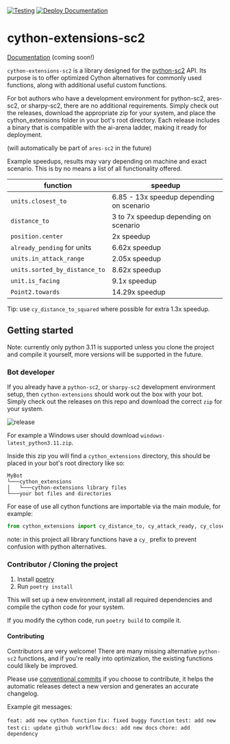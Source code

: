 [![Testing](https://github.com/AresSC2/cython-extensions-sc2/actions/workflows/test.yml/badge.svg)](https://github.com/AresSC2/cython-extensions-sc2/actions/workflows/test.yml)
[![Deploy Documentation](https://github.com/AresSC2/cython-extensions-sc2/actions/workflows/pages.yml/badge.svg)](https://github.com/AresSC2/cython-extensions-sc2/actions/workflows/pages.yml)
<br>

# cython-extensions-sc2

[Documentation](https://aressc2.github.io/cython-extensions-sc2/) (coming soon!)

`cython-extensions-sc2` is a library designed for the [python-sc2](https://github.com/BurnySc2/python-sc2) API. 
Its purpose is to offer optimized Cython alternatives for commonly used functions, 
along with additional useful custom functions.

For bot authors who have a development environment for python-sc2, ares-sc2, or sharpy-sc2, 
there are no additional requirements. Simply check out the releases, download the appropriate zip for your system,
and place the cython_extensions 
folder in your bot's root directory. Each release includes a binary that is compatible with the ai-arena 
ladder, making it ready for deployment.

(will automatically be part of `ares-sc2` in the future)

Example speedups, results may vary depending on machine and exact scenario.
This is by no means a list of all functionality offered.

| function                      | speedup                                 |
|-------------------------------|-----------------------------------------|
| `units.closest_to`            | 6.85 - 13x speedup depending on scenario |
| `distance_to`                 | 3 to 7x speedup depending on scenario   |
| `position.center`             | 2x speedup                              |
| `already_pending` for units   | 6.62x speedup                           |
| `units.in_attack_range`       | 2.05x speedup                           |
| `units.sorted_by_distance_to` | 8.62x speedup                           |
| `unit.is_facing`              | 9.1x speedup                            |
| `Point2.towards`              | 14.29x speedup                          |

Tip: use `cy_distance_to_squared` where possible for extra 1.3x speedup.

## Getting started

Note: currently only python 3.11 is supported unless you clone the project and compile it yourself, more
versions will be supported in the future.

### Bot developer
If you already have a `python-sc2`, or `sharpy-sc2` development environment setup,
then `cython-extensions` should work out the box with your bot. Simply check out the releases on this
repo and download the correct `zip` for your system.

![release](https://github.com/AresSC2/cython-extensions-sc2/assets/63355562/3c5084ee-5d61-4446-a0dc-4d0ce3421b34)

For example a Windows user should download `windows-latest_python3.11.zip`.

Inside this zip you will find a `cython_extensions` directory, this should be placed in your bot's root directory
like so:
```
MyBot
└───cython_extensions
│   └───cython-extensions library files
└───your bot files and directories
```

For ease of use all cython functions are importable via the main module, for example:
```python
from cython_extensions import cy_distance_to, cy_attack_ready, cy_closest_to
```
note: in this project all library functions have a `cy_` prefix to prevent confusion with python alternatives.

### Contributor / Cloning the project
1. Install [poetry](https://python-poetry.org/) 
2. Run `poetry install`

This will set up a new environment, install all required dependencies and compile the cython code for your system.

If you modify the cython code, run `poetry build` to compile it.

#### Contributing
Contributors are very welcome! There are many missing alternative `python-sc2` functions, and if you're
really into optimization, the existing functions could likely be improved.

Please use [conventional commits](https://www.conventionalcommits.org/en/v1.0.0/) if you choose to contribute, 
it helps the automatic releases detect
a new version and generates an accurate changelog.

Example git messages:

`feat: add new cython function`
`fix: fixed buggy function`
`test: add new test`
`ci: update github workflow`
`docs: add new docs`
`chore: add dependency`
